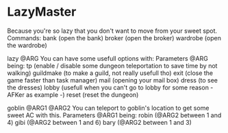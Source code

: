 # LazyMaster
Because you're so lazy that you don't want to move from your sweet spot. 
<b></b>
Commands:</b>
bank (open the bank)
broker (open the broker)
wardrobe (open the wardrobe)

lazy @ARG
You can have some usefull options with:
Parameters @ARG being:
tp (enable / disable some dungeon teleportation to save time by not walking)
guildmake (to make a guild, not really usefull tho)
exit (close the game faster than task manager)
mail (opening your mail box)
dress (to see the dresses)
lobby (usefull when you can't go to lobby for some reason - AFKer as example -)
reset (reset the dungeon)

goblin @ARG1 @ARG2
You can teleport to goblin's location to get some sweet AC with this.
Parameters @ARG1 being:
robin (@ARG2 between 1 and 4)
gibi (@ARG2 between 1 and 6)
bary (@ARG2 between 1 and 3)
